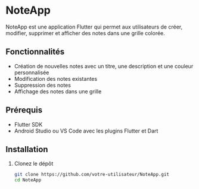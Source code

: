 # NoteApp

NoteApp est une application Flutter qui permet aux utilisateurs de créer, modifier, supprimer et afficher des notes dans une grille colorée.

## Fonctionnalités

- Création de nouvelles notes avec un titre, une description et une couleur personnalisée
- Modification des notes existantes
- Suppression des notes
- Affichage des notes dans une grille

## Prérequis

- Flutter SDK
- Android Studio ou VS Code avec les plugins Flutter et Dart

## Installation

1. Clonez le dépôt

   ```bash
   git clone https://github.com/votre-utilisateur/NoteApp.git
   cd NoteApp
